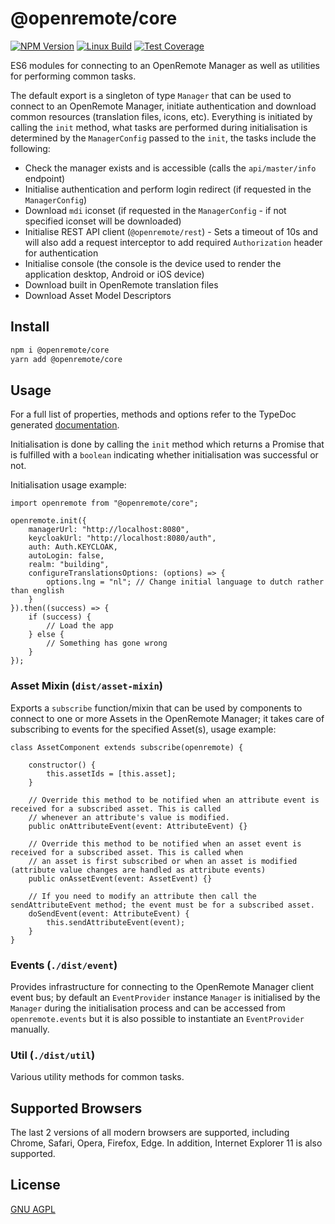 # @openremote/core
[![NPM Version][npm-image]][npm-url]
[![Linux Build][travis-image]][travis-url]
[![Test Coverage][coveralls-image]][coveralls-url]

ES6 modules for connecting to an OpenRemote Manager as well as utilities for performing common tasks.

The default export is a singleton of type `Manager` that can be used to connect to an OpenRemote Manager, initiate
authentication and download common resources (translation files, icons, etc). Everything is initiated by calling
the `init` method, what tasks are performed during initialisation is determined by the `ManagerConfig` passed to the
`init`, the tasks include the following:

* Check the manager exists and is accessible (calls the `api/master/info` endpoint)
* Initialise authentication and perform login redirect (if requested in the `ManagerConfig`)
* Download `mdi` iconset (if requested in the `ManagerConfig` - if not specified iconset will be downloaded)
* Initialise REST API client (`@openremote/rest`) - Sets a timeout of 10s and will also add a request interceptor to
add required `Authorization` header for authentication
* Initialise console (the console is the device used to render the application desktop, Android or iOS device)
* Download built in OpenRemote translation files
* Download Asset Model Descriptors

## Install
```bash
npm i @openremote/core
yarn add @openremote/core 
```

## Usage
For a full list of properties, methods and options refer to the TypeDoc generated [documentation]().

Initialisation is done by calling the `init` method which returns a Promise that is fulfilled with a `boolean` indicating
whether initialisation was successful or not.

Initialisation usage example:

```$javascript
import openremote from "@openremote/core";

openremote.init({
    managerUrl: "http://localhost:8080",
    keycloakUrl: "http://localhost:8080/auth",
    auth: Auth.KEYCLOAK,
    autoLogin: false,
    realm: "building",
    configureTranslationsOptions: (options) => {
        options.lng = "nl"; // Change initial language to dutch rather than english
    }
}).then((success) => {
    if (success) {
        // Load the app
    } else {
        // Something has gone wrong
    }
});
```


### Asset Mixin (`dist/asset-mixin`)
Exports a `subscribe` function/mixin that can be used by components to connect to one or more Assets in the OpenRemote
Manager; it takes care of subscribing to events for the specified Asset(s), usage example:

```$javascript
class AssetComponent extends subscribe(openremote) {

    constructor() {
        this.assetIds = [this.asset];
    }
    
    // Override this method to be notified when an attribute event is received for a subscribed asset. This is called
    // whenever an attribute's value is modified.
    public onAttributeEvent(event: AttributeEvent) {}

    // Override this method to be notified when an asset event is received for a subscribed asset. This is called when
    // an asset is first subscribed or when an asset is modified (attribute value changes are handled as attribute events) 
    public onAssetEvent(event: AssetEvent) {}
    
    // If you need to modify an attribute then call the sendAttributeEvent method; the event must be for a subscribed asset.
    doSendEvent(event: AttributeEvent) {
        this.sendAttributeEvent(event);
    }
}
```

### Events (`./dist/event`)
Provides infrastructure for connecting to the OpenRemote Manager client event bus; by default an `EventProvider` instance
`Manager` is initialised by the `Manager` during the initialisation process and can be accessed from `openremote.events`
but it is also possible to instantiate an `EventProvider` manually.

### Util (`./dist/util`)
Various utility methods for common tasks.  


## Supported Browsers
The last 2 versions of all modern browsers are supported, including Chrome, Safari, Opera, Firefox, Edge. In addition,
Internet Explorer 11 is also supported.


## License
[GNU AGPL](https://www.gnu.org/licenses/agpl-3.0.en.html)

[npm-image]: https://img.shields.io/npm/v/live-xxx.svg
[npm-url]: https://npmjs.org/package/@openremote/core
[travis-image]: https://img.shields.io/travis/live-js/live-xxx/master.svg
[travis-url]: https://travis-ci.org/live-js/live-xxx
[coveralls-image]: https://img.shields.io/coveralls/live-js/live-xxx/master.svg
[coveralls-url]: https://coveralls.io/r/live-js/live-xxx?branch=master
